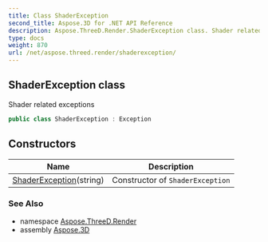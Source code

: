 ```yaml
---
title: Class ShaderException
second_title: Aspose.3D for .NET API Reference
description: Aspose.ThreeD.Render.ShaderException class. Shader related exceptions
type: docs
weight: 870
url: /net/aspose.threed.render/shaderexception/
---
```

## ShaderException class

Shader related exceptions

```csharp
public class ShaderException : Exception
```

## Constructors

| Name | Description |
| --- | --- |
| [ShaderException](shaderexception/)(string) | Constructor of `ShaderException` |

### See Also

* namespace [Aspose.ThreeD.Render](../../aspose.threed.render/)
* assembly [Aspose.3D](../../)


